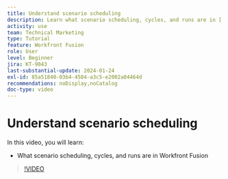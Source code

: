 ```yaml
---
title: Understand scenario scheduling
description: Learn what scenario scheduling, cycles, and runs are in [!DNL Adobe Workfront Fusion].
activity: use
team: Technical Marketing
type: Tutorial
feature: Workfront Fusion
role: User
level: Beginner
jira: KT-9043
last-substantial-update: 2024-01-24
exl-id: 85a51840-03b4-4584-a3c5-e2002a04464d
recommendations: noDisplay,noCatalog
doc-type: video
---
```

# Understand scenario scheduling

In this video, you will learn:

* What scenario scheduling, cycles, and runs are in Workfront Fusion

>[!VIDEO](https://video.tv.adobe.com/v/335284/?quality=12&learn=on)
